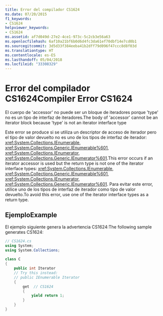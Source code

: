 ```yaml
---
title: Error del compilador CS1624
ms.date: 07/20/2015
f1_keywords:
- CS1624
helpviewer_keywords:
- CS1624
ms.assetid: af7d049d-27e2-4ce1-973c-5c2cb3e56a63
ms.openlocfilehash: 6af10a21bf6b0d6d4fc3da61ef70dbf14e7cd0b1
ms.sourcegitcommit: 3d5d33f384eeba41b2dff79d096f47ccc8d8f03d
ms.translationtype: HT
ms.contentlocale: es-ES
ms.lasthandoff: 05/04/2018
ms.locfileid: "33308329"
---
```

# <a name="compiler-error-cs1624"></a><span data-ttu-id="5a56c-102">Error del compilador CS1624</span><span class="sxs-lookup"><span data-stu-id="5a56c-102">Compiler Error CS1624</span></span>
<span data-ttu-id="5a56c-103">El cuerpo de 'accessor' no puede ser un bloque de iteradores porque 'type' no es un tipo de interfaz de iteradores.</span><span class="sxs-lookup"><span data-stu-id="5a56c-103">The body of 'accessor' cannot be an iterator block because 'type' is not an iterator interface type</span></span>  
  
 <span data-ttu-id="5a56c-104">Este error se produce si se utiliza un descriptor de acceso de iterador pero el tipo de valor devuelto no es uno de los tipos de interfaz de iterador: <xref:System.Collections.IEnumerable>, <xref:System.Collections.Generic.IEnumerable%601>, <xref:System.Collections.IEnumerator>, <xref:System.Collections.Generic.IEnumerator%601>.</span><span class="sxs-lookup"><span data-stu-id="5a56c-104">This error occurs if an iterator accessor is used but the return type is not one of the iterator interface types: <xref:System.Collections.IEnumerable>, <xref:System.Collections.Generic.IEnumerable%601>, <xref:System.Collections.IEnumerator>, <xref:System.Collections.Generic.IEnumerator%601>.</span></span> <span data-ttu-id="5a56c-105">Para evitar este error, utilice uno de los tipos de interfaz de iterador como tipo de valor devuelto.</span><span class="sxs-lookup"><span data-stu-id="5a56c-105">To avoid this error, use one of the iterator interface types as a return type.</span></span>  
  
## <a name="example"></a><span data-ttu-id="5a56c-106">Ejemplo</span><span class="sxs-lookup"><span data-stu-id="5a56c-106">Example</span></span>  
 <span data-ttu-id="5a56c-107">El ejemplo siguiente genera la advertencia CS1624:</span><span class="sxs-lookup"><span data-stu-id="5a56c-107">The following sample generates CS1624:</span></span>  
  
```csharp  
// CS1624.cs  
using System;  
using System.Collections;  
  
class C  
{  
    public int Iterator  
    // Try this instead:  
    // public IEnumerable Iterator  
    {  
        get  // CS1624  
        {  
            yield return 1;  
        }  
    }  
}  
```
